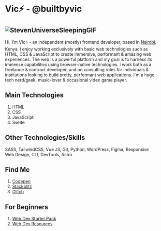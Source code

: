 # Vic⚡ - @builtbyvic
![StevenUniverseSleepingGIF](https://github.com/builtbyvic/builtbyvic/assets/96733556/db7db058-d684-4f89-8aaa-8af690657c5e)
---
Hi, I'm Vic⚡ - an independent (mostly) frontend developer, based in [Nairobi](https://en.wikipedia.org/wiki/Nairobi), Kenya. I enjoy working exclusively with basic web technologies such as HTML, CSS & JavaScript to create immersive, performant & amazing web experiences. The web is a powerful platform and my goal is to harness its immense capabilities using browser-native technologies. I work both as a freelance & contract developer, and on consulting roles for individuals & institutions looking to build pretty, performant web applications. I'm a huge tech nerd/geek, music-lover & occasional video game player.
## Main Technologies
1. HTML
2. CSS
3. JavaScript
4. Svelte
## Other Technologies/Skills
SASS, TailwindCSS, Vue JS, Git, Python, WordPress, Figma, Responsive Web Design, CLI, DevTools, Astro 
## Find Me
1. [Codepen](https://codepen.io/builtbyvic)
2. [Stackblitz](https://stackblitz.com/@builtbyvic)
3. [Glitch](https://glitch.com/@builtbyvic)
## For Beginners
1. [Web Dev Starter Pack](https://builtbyvic.github.io)
2. [Web Dev Resources](https://tech-bookmarks.vercel.app)
